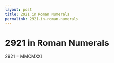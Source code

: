 ```yaml
---
layout: post
title: 2921 in Roman Numerals
permalink: 2921-in-roman-numerals
---
```


# 2921 in Roman Numerals

2921 = MMCMXXI
